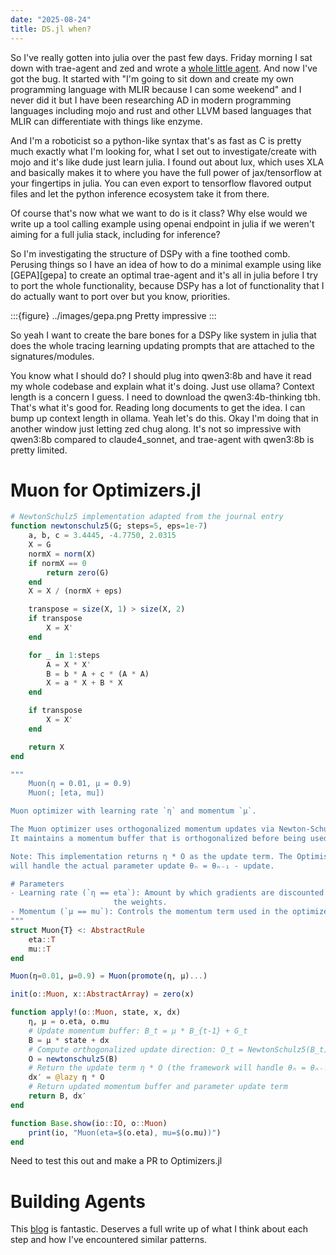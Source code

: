 ```yaml
---
date: "2025-08-24"
title: DS.jl when?
---
```


So I've really gotten into julia over the past few days. Friday morning I sat down with trae-agent and zed and wrote a [whole little agent][openai-tool-calling-jl]. And now I've got the bug. It started with "I'm going to sit down and create my own programming language with MLIR because I can some weekend" and I never did it but I have been researching AD in modern programming languages including mojo and rust and other LLVM based languages that MLIR can differentiate with things like enzyme.

And I'm a roboticist so a python-like syntax that's as fast as C is pretty much exactly what I'm looking for, what I set out to investigate/create with mojo and it's like dude just learn julia. I found out about lux, which uses XLA and basically makes it to where you have the full power of jax/tensorflow at your fingertips in julia. You can even export to tensorflow flavored output files and let the python inference ecosystem take it from there.

Of course that's now what we want to do is it class? Why else would we write up a tool calling example using openai endpoint in julia if we weren't aiming for a full julia stack, including for inference?

So I'm investigating the structure of DSPy with a fine toothed comb. Perusing things so I have an idea of how to do a minimal example using like [GEPA][gepa] to create an optimal trae-agent and it's all in julia before I try to port the whole functionality, because DSPy has a lot of functionality that I do actually want to port over but you know, priorities.

:::{figure} ../images/gepa.png
Pretty impressive
:::


So yeah I want to create the bare bones for a DSPy like system in julia that does the whole tracing learning updating prompts that are attached to the signatures/modules.

You know what I should do? I should plug into qwen3:8b and have it read my whole codebase and explain what it's doing. Just use ollama? Context length is a concern I guess. I need to download the qwen3:4b-thinking tbh. That's what it's good for. Reading long documents to get the idea. I can bump up context length in ollama. Yeah let's do this. Okay I'm doing that in another window just letting zed chug along. It's not so impressive with qwen3:8b compared to claude4_sonnet, and trae-agent with qwen3:8b is pretty limited.


# Muon for Optimizers.jl

```julia
# NewtonSchulz5 implementation adapted from the journal entry
function newtonschulz5(G; steps=5, eps=1e-7)
    a, b, c = 3.4445, -4.7750, 2.0315
    X = G
    normX = norm(X)
    if normX == 0
        return zero(G)
    end
    X = X / (normX + eps)

    transpose = size(X, 1) > size(X, 2)
    if transpose
        X = X'
    end

    for _ in 1:steps
        A = X * X'
        B = b * A + c * (A * A)
        X = a * X + B * X
    end

    if transpose
        X = X'
    end

    return X
end

"""
    Muon(η = 0.01, μ = 0.9)
    Muon(; [eta, mu])

Muon optimizer with learning rate `η` and momentum `μ`.

The Muon optimizer uses orthogonalized momentum updates via Newton-Schulz iterations.
It maintains a momentum buffer that is orthogonalized before being used in parameter updates.

Note: This implementation returns η * O as the update term. The Optimisers.jl framework
will handle the actual parameter update θₙ = θₙ₋₁ - update.

# Parameters
- Learning rate (`η == eta`): Amount by which gradients are discounted before updating
                       the weights.
- Momentum (`μ == mu`): Controls the momentum term used in the optimizer.
"""
struct Muon{T} <: AbstractRule
    eta::T
    mu::T
end

Muon(η=0.01, μ=0.9) = Muon(promote(η, μ)...)

init(o::Muon, x::AbstractArray) = zero(x)

function apply!(o::Muon, state, x, dx)
    η, μ = o.eta, o.mu
    # Update momentum buffer: B_t = μ * B_{t-1} + G_t
    B = μ * state + dx
    # Compute orthogonalized update direction: O_t = NewtonSchulz5(B_t)
    O = newtonschulz5(B)
    # Return the update term η * O (the framework will handle θₙ = θₙ₋₁ - update)
    dx′ = @lazy η * O
    # Return updated momentum buffer and parameter update term
    return B, dx′
end

function Base.show(io::IO, o::Muon)
    print(io, "Muon(eta=$(o.eta), mu=$(o.mu))")
end
```

Need to test this out and make a PR to Optimizers.jl


# Building Agents

This [blog][claude-code] is fantastic. Deserves a full write up of what I think about each step and how I've encountered similar patterns.


[claude-code]: https://minusx.ai/blog/decoding-claude-code/
[openai-tool-calling-jl]: https://github.com/odellus/openai_julia_tool_example
